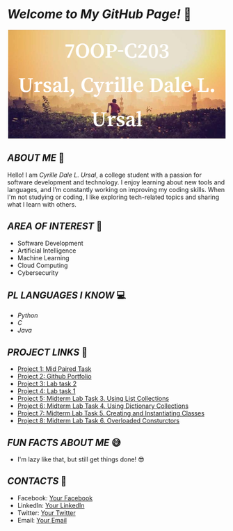# *Welcome to My GitHub Page!* 🎉
<p align="center">
<img src="https://github.com/cursal24-0423/7OOP-Lab-Task-/blob/main/7OOP-C203Ursal,_Cyrille_Dale_L._Ursal.png?raw=true" alt="Banner" width="500" />

## *ABOUT ME* 👋


  
  Hello! I am *Cyrille Dale L. Ursal*, a college student with a passion for software development and technology. I enjoy learning about new tools and languages, and I’m constantly working on improving my coding skills. When I'm not studying or coding, I like exploring tech-related topics and sharing what I learn with others.

## *AREA OF INTEREST* 🎯

- Software Development
- Artificial Intelligence
- Machine Learning
- Cloud Computing
- Cybersecurity

## *PL LANGUAGES I KNOW* 💻

- *Python*
- *C*
- *Java*

## *PROJECT LINKS* 🚀

- [Project 1: Mid Paired Task](link-to-project)
- [Project 2: Github Portfolio](link-to-project)
- [Project 3: Lab task 2](link-to-project)
- [Project 4: Lab task 1](https://drive.google.com/file/d/1u5O6juJz2GPkvisGXwXyZSwbbeXWJDoj/view)
- [Project 5: Midterm Lab Task 3. Using List Collections ](https://docs.google.com/document/d/15MmmICwnjiZLXbTzucJJiR-W1T5wozUTi4LrCF7MvwI/edit?usp=sharing)
- [Project 6: Midterm Lab Task 4. Using Dictionary Collections ](https://docs.google.com/document/d/1obfw63EQyIVE5y29OQVxpXPECVKKE2nWahWMQDm2Tx0/edit?usp=sharing)
- [Project 7: Midterm Lab Task 5. Creating and Instantiating Classes](https://docs.google.com/document/d/1csLC9woZEbXsadS2uHkHJJJfETOJStzQPLS_DHzxhkI/edit?usp=sharing)
- [Project 8: Midterm Lab Task 6. Overloaded Consturctors](https://docs.google.com/document/d/1iHiT2BfpIx1S1PBQA0nNL3Byri_5bQ9kc-0BULf-YJQ/edit?usp=sharing)

## *FUN FACTS ABOUT ME* 😅

- I'm lazy like that, but still get things done! 😎

## *CONTACTS* 📱

- Facebook: [Your Facebook](link)
- LinkedIn: [Your LinkedIn](link)
- Twitter: [Your Twitter](link)
- Email: [Your Email](mailto:youremail@example.com)

